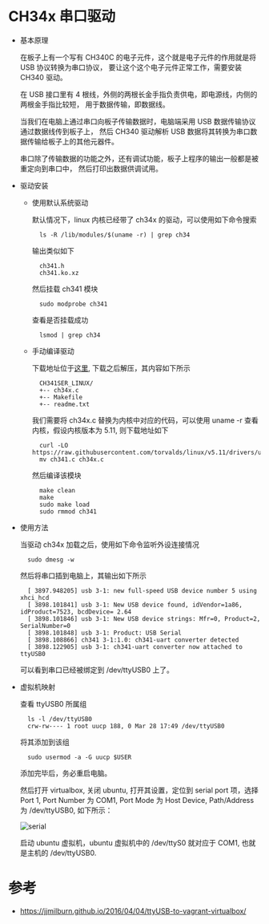 # CH34x 串口驱动

- 基本原理

  在板子上有一个写有 CH340C 的电子元件，这个就是电子元件的作用就是将 USB 协议转换为串口协议，
  要让这个这个电子元件正常工作，需要安装 CH340 驱动。

  在 USB 接口里有 4 根线，外侧的两根长金手指负责供电，即电源线，内侧的两根金手指比较短，
  用于数据传输，即数据线。

  当我们在电脑上通过串口向板子传输数据时，电脑端采用 USB 数据传输协议通过数据线传到板子上，
  然后 CH340 驱动解析 USB 数据将其转换为串口数据传输给板子上的其他元器件。

  串口除了传输数据的功能之外，还有调试功能，板子上程序的输出一般都是被重定向到串口中，
  然后打印出数据供调试用。

- 驱动安装

  - 使用默认系统驱动

    默认情况下，linux 内核已经带了 ch34x 的驱动，可以使用如下命令搜索

          ls -R /lib/modules/$(uname -r) | grep ch34

    输出类似如下

          ch341.h
          ch341.ko.xz

    然后挂载 ch341 模块

          sudo modprobe ch341

    查看是否挂载成功

          lsmod | grep ch34

  - 手动编译驱动

    下载地址位于[这里](http://www.wch.cn/downloads/CH341SER_LINUX_ZIP.html), 下载之后解压，其内容如下所示

          CH341SER_LINUX/
          +-- ch34x.c
          +-- Makefile
          +-- readme.txt

    我们需要将 ch34x.c 替换为内核中对应的代码，可以使用 uname -r 查看内核，假设内核版本为 5.11,
    则下载地址如下

          curl -LO https://raw.githubusercontent.com/torvalds/linux/v5.11/drivers/usb/serial/ch341.c
          mv ch341.c ch34x.c

    然后编译该模块

          make clean
          make
          sudo make load
          sudo rmmod ch341

- 使用方法

  当驱动 ch34x 加载之后，使用如下命令监听外设连接情况

        sudo dmesg -w

  然后将串口插到电脑上，其输出如下所示

        [ 3897.948205] usb 3-1: new full-speed USB device number 5 using xhci_hcd
        [ 3898.101841] usb 3-1: New USB device found, idVendor=1a86, idProduct=7523, bcdDevice= 2.64
        [ 3898.101846] usb 3-1: New USB device strings: Mfr=0, Product=2, SerialNumber=0
        [ 3898.101848] usb 3-1: Product: USB Serial
        [ 3898.108866] ch341 3-1:1.0: ch341-uart converter detected
        [ 3898.122905] usb 3-1: ch341-uart converter now attached to ttyUSB0

  可以看到串口已经被绑定到 /dev/ttyUSB0 上了。

- 虚拟机映射

  查看 ttyUSB0 所属组

        ls -l /dev/ttyUSB0
        crw-rw---- 1 root uucp 188, 0 Mar 28 17:49 /dev/ttyUSB0

  将其添加到该组

        sudo usermod -a -G uucp $USER

  添加完毕后，务必重启电脑。

  然后打开 virtualbox, 关闭 ubuntu, 打开其设置，定位到 serial port 项，选择 Port 1,
  Port Number 为 COM1, Port Mode 为 Host Device, Path/Address 为 /dev/ttyUSB0,
  如下所示：

  ![serial](./imgs/serial_port_map.png "serial port map")

  启动 ubuntu 虚拟机，ubuntu 虚拟机中的 /dev/ttyS0 就对应于 COM1, 也就是主机的 /dev/ttyUSB0.

# 参考

- https://jjmilburn.github.io/2016/04/04/ttyUSB-to-vagrant-virtualbox/
